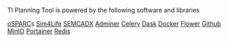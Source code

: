 TI Planning Tool is powered by the following software and libraries

[oSPARC](https://github.com/ITISFoundation/osparc-simcore)s
[Sim4Life](/docs/support/license/sim4life/sim4life.md)
[SEMCADX](/docs/support/license/semcad/SEMCADX.md)
[Adminer](https://www.adminer.org/)
[Celery](https://docs.celeryproject.org/en/stable/)
[Dask](https://dask.org/)
[Docker](https://www.docker.com/)
[Flower](https://github.com/mher/flower)
[Github](https://github.com/)
[MinIO](https://min.io/)
[Portainer](https://www.portainer.io/)
[Redis](https://redis.io/)
